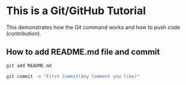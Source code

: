 # This is a Git/GitHub Tutorial

This demonstrates how the Git command works and how to push code (contribution).

## How to add README.md file and commit    
```bash
git add README.md
```
```bash
git commit -m "First Commit(Any Comment you like)"
```